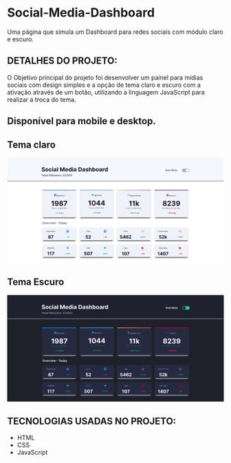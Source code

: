 # Social-Media-Dashboard
Uma página que simula um Dashboard para redes sociais com módulo  claro e escuro.

## DETALHES DO PROJETO:
O Objetivo principal do projeto foi desenvolver um 
painel para mídias sociais com design simples 
e a opção de tema claro e escuro com a ativação através 
de um botão, utilizando a linguagem JavaScript para realizar 
a troca do tema.

## Disponível para mobile e desktop.

## Tema claro
![](assets/img/Dashboardlight.png)

## Tema Escuro
![](assets/img/Dashboardark.png)

## TECNOLOGIAS USADAS NO PROJETO:
* HTML
* CSS
* JavaScript


